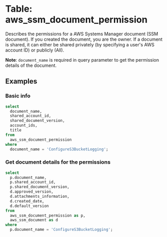 # Table: aws_ssm_document_permission

Describes the permissions for a AWS Systems Manager document (SSM document). If you created the document, you are the owner. If a document is shared, it can either be shared privately (by specifying a user's AWS account ID) or publicly (All).

**Note**: `document_name` is required in query parameter to get the permission details of the document.

## Examples

### Basic info

```sql
select
  document_name,
  shared_account_id,
  shared_document_version,
  account_ids,
  title
from
  aws_ssm_document_permission
where
  document_name = 'ConfigureS3BucketLogging';
```

### Get document details for the permissions

```sql
select
  p.document_name,
  p.shared_account_id,
  p.shared_document_version,
  d.approved_version,
  d.attachments_information,
  d.created_date,
  d.default_version
from
  aws_ssm_document_permission as p,
  aws_ssm_document as d
where
  p.document_name = 'ConfigureS3BucketLogging';
```
